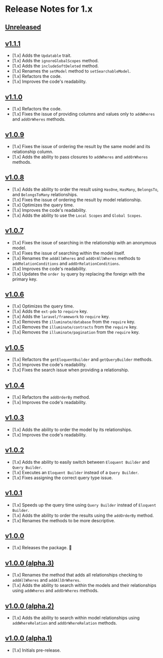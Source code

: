 # Release Notes for 1.x

## [Unreleased](https://github.com/mahmoudmohamedramadan/easy-model/compare/v1.1.1...1.x)

## [v1.1.1](https://github.com/mahmoudmohamedramadan/easy-model/releases/tag/v1.1.1)

- [1.x] Adds the `Updatable` trait.
- [1.x] Adds the `ignoreGlobalScopes` method.
- [1.x] Adds the `includeSoftDeleted` method.
- [1.x] Renames the `setModel` method to `setSearchableModel`.
- [1.x] Refactors the code.
- [1.x] Improves the code's readability.

## [v1.1.0](https://github.com/mahmoudmohamedramadan/easy-model/releases/tag/v1.1.0)

- [1.x] Refactors the code.
- [1.x] Fixes the issue of providing columns and values only to `addWheres` and `addOrWheres` methods.

## [v1.0.9](https://github.com/mahmoudmohamedramadan/easy-model/releases/tag/v1.0.9)

- [1.x] Fixes the issue of ordering the result by the same model and its relationship column.
- [1.x] Adds the ability to pass closures to `addWheres` and `addOrWheres` methods.

## [v1.0.8](https://github.com/mahmoudmohamedramadan/easy-model/releases/tag/v1.0.8)

- [1.x] Adds the ability to order the result using `HasOne`, `HasMany`, `BelongsTo`, and `BelongsToMany` relationships.
- [1.x] Fixes the issue of ordering the result by model relationship.
- [1.x] Optimizes the query time.
- [1.x] Improves the code's readability.
- [1.x] Adds the ability to use the `Local Scopes` and `Global Scopes`.

## [v1.0.7](https://github.com/mahmoudmohamedramadan/easy-model/releases/tag/v1.0.7)

- [1.x] Fixes the issue of searching in the relationship with an anonymous model.
- [1.x] Fixes the issue of searching within the model itself.
- [1.x] Renames the `addAllWheres` and `addOrAllWheres` methods to `addRelationConditions` and `addOrRelationConditions`.
- [1.x] Improves the code's readability.
- [1.x] Updates the `order by` query by replacing the foreign with the primary key.

## [v1.0.6](https://github.com/mahmoudmohamedramadan/easy-model/releases/tag/v1.0.6)

- [1.x] Optimizes the query time.
- [1.x] Adds the `ext-pdo` to `require` key.
- [1.x] Adds the `laravel/framework` to `require` key.
- [1.x] Removes the `illuminate/database` from the `require` key.
- [1.x] Removes the `illuminate/contracts` from the `require` key.
- [1.x] Removes the `illuminate/pagination` from the `require` key.

## [v1.0.5](https://github.com/mahmoudmohamedramadan/easy-model/releases/tag/v1.0.5)

- [1.x] Refactors the `getEloquentBuilder` and `getQueryBuilder` methods.
- [1.x] Improves the code's readability.
- [1.x] Fixes the search issue when providing a relationship.

## [v1.0.4](https://github.com/mahmoudmohamedramadan/easy-model/releases/tag/v1.0.4)

- [1.x] Refactors the `addOrderBy` method.
- [1.x] Improves the code's readability.

## [v1.0.3](https://github.com/mahmoudmohamedramadan/easy-model/releases/tag/v1.0.3)

- [1.x] Adds the ability to order the model by its relationships.
- [1.x] Improves the code's readability.

## [v1.0.2](https://github.com/mahmoudmohamedramadan/easy-model/releases/tag/v1.0.2)

- [1.x] Adds the ability to easily switch between `Eloquent Builder` and `Query Builder`.
- [1.x] Executes an `Eloquent Builder` instead of a `Query Builder`.
- [1.x] Fixes assigning the correct query type issue.

## [v1.0.1](https://github.com/mahmoudmohamedramadan/easy-model/releases/tag/v1.0.1)

- [1.x] Speeds up the query time using `Query Builder` instead of `Eloquent Builder`.
- [1.x] Adds the ability to order the results using the `addOrderBy` method.
- [1.x] Renames the methods to be more descriptive.

## [v1.0.0](https://github.com/mahmoudmohamedramadan/easy-model/releases/tag/v1.0.0)

- [1.x] Releases the package. 🎉

## [v1.0.0 (alpha.3)](https://github.com/mahmoudmohamedramadan/easy-model/releases/tag/v1.0.0-alpha.3)

- [1.x] Renames the method that adds all relationships checking to `addAllWheres` and `addAllOrWheres`.
- [1.x] Adds the ability to search within the models and their relationships using `addWheres` and `addOrWheres` methods.

## [v1.0.0 (alpha.2)](https://github.com/mahmoudmohamedramadan/easy-model/releases/tag/v1.0.0-alpha.2)

- [1.x] Adds the ability to search within model relationships using `addWhereRelation` and `addOrWhereRelation` methods.

## [v1.0.0 (alpha.1)](https://github.com/mahmoudmohamedramadan/easy-model/releases/tag/v1.0.0-alpha.1)

- [1.x] Initials pre-release.
